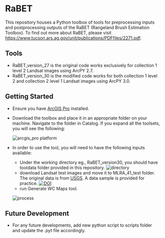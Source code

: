 # RaBET

This repository houses a Python toolbox of tools for preprocessing inputs and postprocessing outputs of the RaBET (Rangeland Brush Estimation Toolbox). To find out more about RaBET, please visit https://www.tucson.ars.ag.gov/unit/publications/PDFfiles/2271.pdf.

## Tools
* RaBET_version_27 is the original code works exclusively for collection 1 level 2 Landsat images using ArcPY 2.7.
* RaBET_version_30 is the modified code works for both collection 1 level 2 and collection 2 level 1 Landsat images using ArcPY 3.0.

## Getting Started
* Ensure you have [ArcGIS Pro](https://pro.arcgis.com/en/pro-app/latest/get-started/get-started.htm) installed.
* Download the toolbox and place it in an appropriate folder on your machine. Navigate to the folder in Catalog. If you expand all the toolsets, you will see the following:

  ![arcgis_pro platform](https://user-images.githubusercontent.com/35977606/207509333-7bfd379b-7af8-44ca-b301-d0e3683cfc78.JPG)

* In order to use the tool, you will need to have the following inputs available:
   * Under the working directory eg., RaBET_version30, you should have tooldata folder provided in this repository. 
   ![directory](https://user-images.githubusercontent.com/35977606/207519859-03492c92-c560-426b-84d7-ec7bc01d8ffd.JPG)
   * download Landsat test images and move it to MLRA_41_test folder. The original data is from [USGS](https://earthexplorer.usgs.gov/). A data sample is provided for practice. [![DOI](https://zenodo.org/badge/DOI/10.5281/zenodo.7430812.svg)](https://doi.org/10.5281/zenodo.7430812)
   * run Generate WC Maps tool.
 
   ![process](https://user-images.githubusercontent.com/35977606/207519976-7197616e-331a-4cce-8e58-1d6e2c34c7fe.JPG)

## Future Development
* For any future developments, add new python script to scripts folder and update the .pyt file accordingly.

